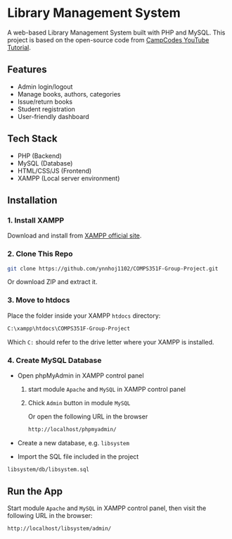 # Library Management System

A web-based Library Management System built with PHP and MySQL. This project is based on the open-source code from [CampCodes YouTube Tutorial](https://www.youtube.com/watch?v=AK2hC0W5dGo).

## Features

- Admin login/logout
- Manage books, authors, categories
- Issue/return books
- Student registration
- User-friendly dashboard

## Tech Stack

- PHP (Backend)
- MySQL (Database)
- HTML/CSS/JS (Frontend)
- XAMPP (Local server environment)

## Installation

### 1. Install XAMPP

Download and install from [XAMPP official site](https://www.apachefriends.org/index.html).

### 2. Clone This Repo

```bash
git clone https://github.com/ynnhoj1102/COMPS351F-Group-Project.git
```

Or download ZIP and extract it.

### 3. Move to htdocs

Place the folder inside your XAMPP `htdocs` directory:
```bash
C:\xampp\htdocs\COMPS351F-Group-Project
```
Which `C:` should refer to the drive letter where your XAMPP is installed.

### 4. Create MySQL Database

- Open phpMyAdmin in XAMPP control panel
    1. start module `Apache` and `MySQL` in XAMPP control panel
    2. Chick `Admin` button in module `MySQL`
       
       Or open the following URL in the browser
       ```bash
       http://localhost/phpmyadmin/
       ```
       
- Create a new database, e.g. `libsystem`

- Import the SQL file included in the project
```bash
libsystem/db/libsystem.sql
```

## Run the App

Start module `Apache` and `MySQL` in XAMPP control panel, then visit the following URL in the browser:
```bash
http://localhost/libsystem/admin/
```
